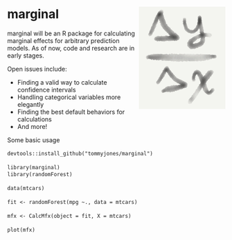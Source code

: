 
# marginal <img src="figures/logo v2.jpeg" align="right" alt="logo" width="200"/>

marginal will be an R package for calculating marginal effects for arbitrary prediction models. As of now, code and research are in early stages. 

Open issues include:

* Finding a valid way to calculate confidence intervals
* Handling categorical variables more elegantly
* Finding the best default behaviors for calculations
* And more!

Some basic usage
```
devtools::install_github("tommyjones/marginal")

library(marginal)
library(randomForest)

data(mtcars)

fit <- randomForest(mpg ~., data = mtcars)

mfx <- CalcMfx(object = fit, X = mtcars)

plot(mfx)
```
